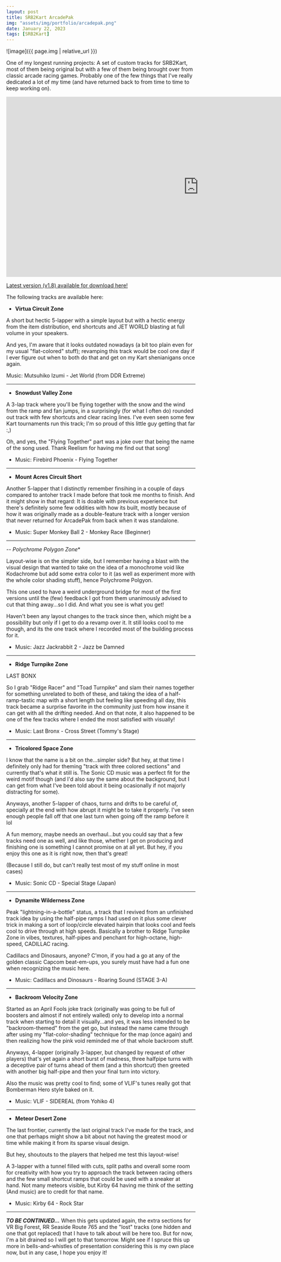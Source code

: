 ```yaml
---
layout: post
title: SRB2Kart ArcadePak
img: "assets/img/portfolio/arcadepak.png"
date: January 22, 2023
tags: [SRB2Kart]
---
```


![image]({{ page.img | relative_url }})

One of my longest running projects: A set of custom tracks for SRB2Kart, most of them being original but with a few of them being brought over from classic arcade racing games. Probably one of the few things that I've really dedicated a lot of my time (and have returned back to from time to time to keep working on).

<iframe width="1024" height="480" src="https://www.youtube.com/embed/lfom-GhYmec" title="YouTube video player" frameborder="0" allow="accelerometer; autoplay; clipboard-write; encrypted-media; gyroscope; picture-in-picture; web-share" allowfullscreen></iframe>

[Latest version (v1.8) available for download here!](https://mb.srb2.org/addons/arcadepak-v1-8-double-trouble.2247/)

The following tracks are available here:

- **Virtua Circuit Zone**

A short but hectic 5-lapper with a simple layout but with a hectic energy from the item distribution, end shortcuts and JET WORLD blasting at full volume in your speakers.

And yes, I'm aware that it looks outdated nowadays (a bit too plain even for my usual "flat-colored" stuff); revamping this track would be cool one day if I ever figure out when to both do that and get on my Kart shenianigans once again.

Music: Mutsuhiko Izumi - Jet World (from DDR Extreme)

---

- **Snowdust Valley Zone**

A 3-lap track where you'll be flying together with the snow and the wind from the ramp and fan jumps, in a surprisingly (for what I often do) rounded out track with few shortcuts and clear racing lines. I've even seen some few Kart tournaments run this track; I'm so proud of this little guy getting that far :,)

Oh, and yes, the "Flying Together" part was a joke over that being the name of the song used. Thank Reelism for having me find out that song!

- Music: Firebird Phoenix - Flying Together

---

- **Mount Acres Circuit Short**

Another 5-lapper that I distinctly remember finsihing in a couple of days compared to antoher track I made before that took me months to finish. And it might show in that regard: It is doable with previous experience but there's definitely some few oddities with how its built, mostly because of how it was originally made as a double-feature track with a longer version that never returned for ArcadePak from back when it was standalone.

- Music: Super Monkey Ball 2 - Monkey Race (Beginner)

---

-- *Polychrome Polygon Zone**

Layout-wise is on the simpler side, but I remember having a blast with the visual design that wanted to take on the idea of a monochrome void like Kodachrome but add some extra color to it (as well as experiment more with the whole color shading stuff), hence Polychrome Polgyon.

This one used to have a weird underground bridge for most of the first versions until the (few) feedback I got from them unanimously advised to cut that thing away...so I did. And what you see is what you get!

Haven't been any layout changes to the track since then, which might be a possibility but only if I get to do a revamp over it. It still looks cool to me though, and its the one track where I recorded most of the building process for it.

- Music: Jazz Jackrabbit 2 - Jazz be Damned

---

- **Ridge Turnpike Zone**

LAST BONX

So I grab "Ridge Racer" and "Toad Turnpike" and slam their names together for something unrelated to both of these, and taking the idea of a half-ramp-tastic map with a short length but feeling like speeding all day, this track became a surprise favorite in the community just from how insane it can get with all the drifting needed. And on that note, it also happened to be one of the few tracks where I ended the most satisfied with visually!

- Music: Last Bronx - Cross Street (Tommy's Stage)

---

- **Tricolored Space Zone**

I know that the name is a bit on the...simpler side? But hey, at that time I definitely only had for theming "track with three colored sections" and currently that's what it still is. The Sonic CD music was a perfect fit for the weird motif though (and I'd also say the same about the background, but I can get from what I've been told about it being ocasionally if not majorly distracting for some).

Anyways, another 5-lapper of chaos, turns and drifts to be careful of, specially at the end with how abrupt it might be to take it properly. I've seen enough people fall off that one last turn when going off the ramp before it lol

A fun memory, maybe needs an overhaul...but you could say that a few tracks need one as well, and like those, whether I get on producing and finishing one is something I cannot promise on at all yet. But hey, if you enjoy this one as it is right now, then that's great!

(Because I still do, but can't really test most of my stuff online in most cases)

- Music: Sonic CD - Special Stage (Japan)

---

- **Dynamite Wilderness Zone**

Peak "lightning-in-a-bottle" status, a track that I revived from an unfinished track idea by using the half-pipe ramps I had used on it plus some clever trick in making a sort of loop/circle elevated hairpin that looks cool and feels cool to drive through at high speeds. Basically a brother to Ridge Turnpike Zone in vibes, textures, half-pipes and penchant for high-octane, high-speed, CADILLAC racing.

Cadillacs and Dinosaurs, anyone? C'mon, if you had a go at any of the golden classic Capcom beat-em-ups, you surely must have had a fun one when recognizing the music here.

- Music: Cadillacs and Dinosaurs - Roaring Sound (STAGE 3-A)

---

- **Backroom Velocity Zone**

Started as an April Fools joke track (originally was going to be full of boosters and almost if not entirely walled) only to develop into a normal track when starting to detail it visually...and yes, it was less intended to be "backroom-themed" from the get go, but instead the name came through after using my "flat-color-shading" technique for the map (once again) and then realizing how the pink void reminded me of that whole backroom stuff.

Anyways, 4-lapper (originally 3-lapper, but changed by request of other players) that's yet again a short burst of madness, three halfpipe turns with a deceptive pair of turns ahead of them (and a thin shortcut) then greeted with another big half-pipe and then your final turn into victory.

Also the music was pretty cool to find; some of VLIF's tunes really got that Bomberman Hero style baked on it.

- Music: VLIF - SIDEREAL (from Yohiko 4)

---

- **Meteor Desert Zone**

The last frontier, currently the last original track I've made for the track, and one that perhaps might show a bit about not having the greatest mood or time while making it from its sparse visual design.

But hey, shoutouts to the players that helped me test this layout-wise!

A 3-lapper with a tunnel filled with cuts, split paths and overall some room for creativity with how you try to approach the track between racing others and the few small shortcut ramps that could be used with a sneaker at hand. Not many meteors visible, but Kirby 64 having me think of the setting (And music) are to credit for that name.

- Music: Kirby 64 - Rock Star

---

***TO BE CONTINUED...***
When this gets updated again, the extra sections for VR Big Forest, RR Seaside Route 765 and the "lost" tracks (one hidden and one that got replaced) that I have to talk about will be here too. But for now, I'm a bit drained so I will get to that tomorrow. Might see if I spruce this up more in bells-and-whistles of presentation considering this is my own place now, but in any case, I hope you enjoy it!
